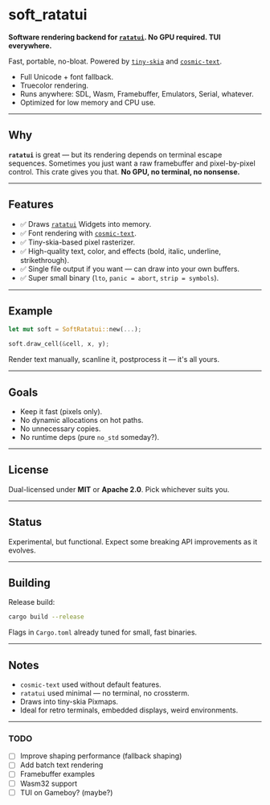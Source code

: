 # soft_ratatui

**Software rendering backend for [`ratatui`](https://github.com/ratatui/ratatui). No GPU required. TUI everywhere.**

Fast, portable, no-bloat. Powered by [`tiny-skia`](https://github.com/RazrFalcon/tiny-skia) and [`cosmic-text`](https://github.com/pop-os/cosmic-text).

- Full Unicode + font fallback.
- Truecolor rendering.
- Runs anywhere: SDL, Wasm, Framebuffer, Emulators, Serial, whatever.
- Optimized for low memory and CPU use.

---

## Why

**`ratatui`** is great — but its rendering depends on terminal escape sequences.
Sometimes you just want a raw framebuffer and pixel-by-pixel control.
This crate gives you that.
**No GPU, no terminal, no nonsense.**

---

## Features

- ✅ Draws [`ratatui`]([https://github.com/ratatui/ratatui) Widgets into memory.
- ✅ Font rendering with [`cosmic-text`](https://github.com/pop-os/cosmic-text).
- ✅ Tiny-skia-based pixel rasterizer.
- ✅ High-quality text, color, and effects (bold, italic, underline, strikethrough).
- ✅ Single file output if you want — can draw into your own buffers.
- ✅ Super small binary (`lto`, `panic = abort`, `strip = symbols`).

---

## Example

```rust
let mut soft = SoftRatatui::new(...);

soft.draw_cell(&cell, x, y);
```

Render text manually, scanline it, postprocess it — it's all yours.

---

## Goals

- Keep it fast (pixels only).
- No dynamic allocations on hot paths.
- No unnecessary copies.
- No runtime deps (pure `no_std` someday?).

---

## License

Dual-licensed under **MIT** or **Apache 2.0**.
Pick whichever suits you.

---

## Status

Experimental, but functional.
Expect some breaking API improvements as it evolves.

---

## Building

Release build:

```bash
cargo build --release
```

Flags in `Cargo.toml` already tuned for small, fast binaries.

---

## Notes

- `cosmic-text` used without default features.
- `ratatui` used minimal — no terminal, no crossterm.
- Draws into tiny-skia Pixmaps.
- Ideal for retro terminals, embedded displays, weird environments.

---

### TODO
- [ ] Improve shaping performance (fallback shaping)
- [ ] Add batch text rendering
- [ ] Framebuffer examples
- [ ] Wasm32 support
- [ ] TUI on Gameboy? (maybe?)

